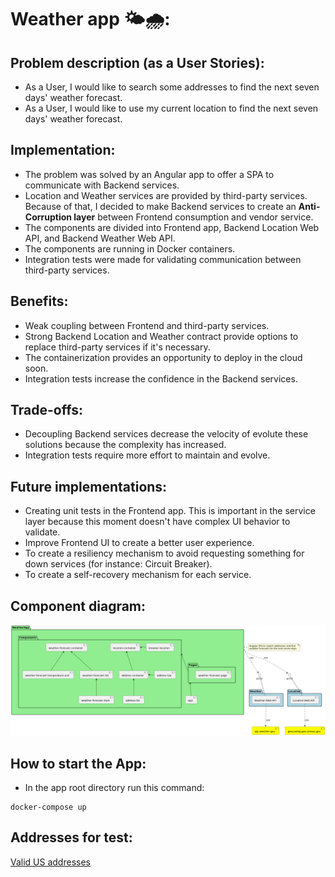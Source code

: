 # Weather app 🌤️🌧️:

## Problem description (as a User Stories):

- As a User, I would like to search some addresses to find the next seven days' weather forecast.
- As a User, I would like to use my current location to find the next seven days' weather forecast.

## Implementation:

- The problem was solved by an Angular app to offer a SPA to communicate with Backend services.
- Location and Weather services are provided by third-party services. Because of that, I decided to make Backend services to create an **Anti-Corruption layer** between Frontend consumption and vendor service.
- The components are divided into Frontend app, Backend Location Web API, and Backend Weather Web API.
- The components are running in Docker containers.
- Integration tests were made for validating communication between third-party services.

## Benefits:

- Weak coupling between Frontend and third-party services.
- Strong Backend Location and Weather contract provide options to replace third-party services if it's necessary.
- The containerization provides an opportunity to deploy in the cloud soon.
- Integration tests increase the confidence in the Backend services.

## Trade-offs:

- Decoupling Backend services decrease the velocity of evolute these solutions because the complexity has increased.
- Integration tests require more effort to maintain and evolve.

## Future implementations:

- Creating unit tests in the Frontend app. This is important in the service layer because this moment doesn't have complex UI behavior to validate.
- Improve Frontend UI to create a better user experience.
- To create a resiliency mechanism to avoid requesting something for down services (for instance: Circuit Breaker).
- To create a self-recovery mechanism for each service.

## Component diagram:

![Components](/docs/images/01%20-%20components.png)

## How to start the App:

- In the app root directory run this command:

````batch
docker-compose up
````

## Addresses for test:

[Valid US addresses](https://gist.github.com/HeroicEric/1102788)
